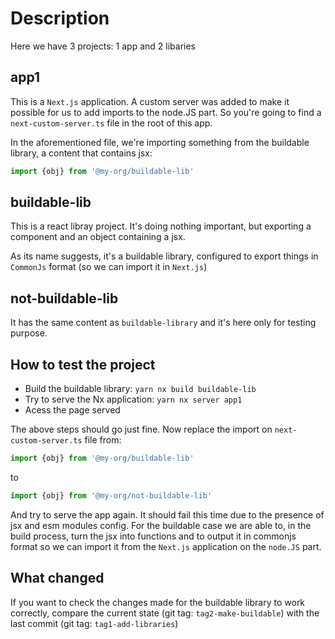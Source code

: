 # Description

Here we have 3 projects: 1 app and 2 libaries

## app1

This is a `Next.js` application. A custom server was added to make it possible
for us to add imports to the node.JS part. So you're going to find a
`next-custom-server.ts` file in the root of this app.

In the aforementioned file, we're importing something from the buildable 
library, a content that contains jsx:

```typescript
import {obj} from '@my-org/buildable-lib'
```

## buildable-lib

This is a react libray project. It's doing nothing important, but exporting
a component and an object containing a jsx.

As its name suggests, it's a buildable library, configured to export things
in `CommonJs` format (so we can import it in `Next.js`)

## not-buildable-lib

It has the same content as `buildable-library` and it's here only for testing purpose.

## How to test the project

- Build the buildable library: `yarn nx build buildable-lib`
- Try to serve the Nx application: `yarn nx server app1`
- Acess the page served

The above steps should go just fine. Now replace the import on
`next-custom-server.ts` file from:

```typescript
import {obj} from '@my-org/buildable-lib'
```
to

```typescript
import {obj} from '@my-org/not-buildable-lib'
```
And try to serve the app again. It should fail this time due to the presence
of jsx and esm modules config. For the buildable case we are able to, in the
build process, turn the jsx into functions and to output it in commonjs format
so we can import it from the `Next.js` application on the `node.JS` part.

## What changed

If you want to check the changes made for the buildable library to work
correctly, compare the current state (git tag: `tag2-make-buildable`) 
with the last commit (git tag: `tag1-add-libraries`)